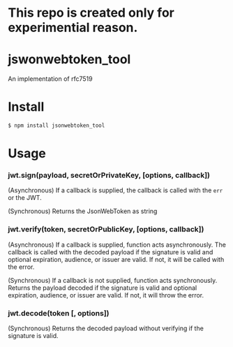 # This repo is created only for experimential reason. 

# jswonwebtoken_tool

An implementation of rfc7519

# Install

```bash
$ npm install jsonwebtoken_tool
```

# Usage

### jwt.sign(payload, secretOrPrivateKey, [options, callback])


(Asynchronous) If a callback is supplied, the callback is called with the `err` or the JWT.

(Synchronous) Returns the JsonWebToken as string

### jwt.verify(token, secretOrPublicKey, [options, callback])

(Asynchronous) If a callback is supplied, function acts asynchronously. The callback is called with the decoded payload if the signature is valid and optional expiration, audience, or issuer are valid. If not, it will be called with the error.

(Synchronous) If a callback is not supplied, function acts synchronously. Returns the payload decoded if the signature is valid and optional expiration, audience, or issuer are valid. If not, it will throw the error.


### jwt.decode(token [, options])
(Synchronous) Returns the decoded payload without verifying if the signature is valid.